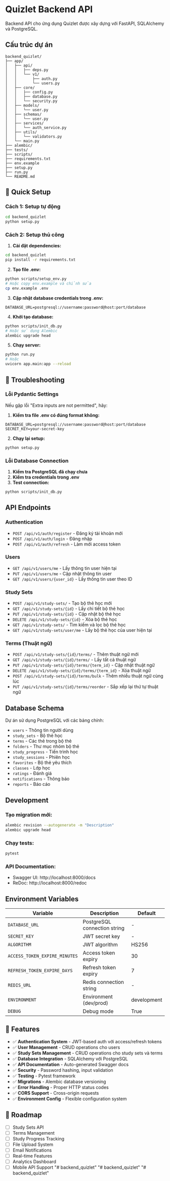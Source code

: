 # Quizlet Backend API

Backend API cho ứng dụng Quizlet được xây dựng với FastAPI, SQLAlchemy và PostgreSQL.

## Cấu trúc dự án

```
backend_quizlet/
├── app/
│   ├── api/
│   │   ├── deps.py
│   │   └── v1/
│   │       ├── auth.py
│   │       └── users.py
│   ├── core/
│   │   ├── config.py
│   │   ├── database.py
│   │   └── security.py
│   ├── models/
│   │   └── user.py
│   ├── schemas/
│   │   └── user.py
│   ├── services/
│   │   └── auth_service.py
│   ├── utils/
│   │   └── validators.py
│   └── main.py
├── alembic/
├── tests/
├── scripts/
├── requirements.txt
├── env.example
├── setup.py
├── run.py
└── README.md
```

## 🚀 Quick Setup

### Cách 1: Setup tự động
```bash
cd backend_quizlet
python setup.py
```

### Cách 2: Setup thủ công

1. **Cài đặt dependencies:**
```bash
cd backend_quizlet
pip install -r requirements.txt
```

2. **Tạo file .env:**
```bash
python scripts/setup_env.py
# Hoặc copy env.example và chỉnh sửa
cp env.example .env
```

3. **Cập nhật database credentials trong .env:**
```env
DATABASE_URL=postgresql://username:password@host:port/database
```

4. **Khởi tạo database:**
```bash
python scripts/init_db.py
# Hoặc sử dụng Alembic
alembic upgrade head
```

5. **Chạy server:**
```bash
python run.py
# Hoặc
uvicorn app.main:app --reload
```

## 🔧 Troubleshooting

### Lỗi Pydantic Settings
Nếu gặp lỗi "Extra inputs are not permitted", hãy:

1. **Kiểm tra file .env có đúng format không:**
```env
DATABASE_URL=postgresql://username:password@host:port/database
SECRET_KEY=your-secret-key
```

2. **Chạy lại setup:**
```bash
python setup.py
```

### Lỗi Database Connection
1. **Kiểm tra PostgreSQL đã chạy chưa**
2. **Kiểm tra credentials trong .env**
3. **Test connection:**
```bash
python scripts/init_db.py
```

## API Endpoints

### Authentication
- `POST /api/v1/auth/register` - Đăng ký tài khoản mới
- `POST /api/v1/auth/login` - Đăng nhập
- `POST /api/v1/auth/refresh` - Làm mới access token

### Users
- `GET /api/v1/users/me` - Lấy thông tin user hiện tại
- `PUT /api/v1/users/me` - Cập nhật thông tin user
- `GET /api/v1/users/{user_id}` - Lấy thông tin user theo ID

### Study Sets
- `POST /api/v1/study-sets/` - Tạo bộ thẻ học mới
- `GET /api/v1/study-sets/{id}` - Lấy chi tiết bộ thẻ học
- `PUT /api/v1/study-sets/{id}` - Cập nhật bộ thẻ học
- `DELETE /api/v1/study-sets/{id}` - Xóa bộ thẻ học
- `GET /api/v1/study-sets/` - Tìm kiếm và lọc bộ thẻ học
- `GET /api/v1/study-sets/user/me` - Lấy bộ thẻ học của user hiện tại

### Terms (Thuật ngữ)
- `POST /api/v1/study-sets/{id}/terms/` - Thêm thuật ngữ mới
- `GET /api/v1/study-sets/{id}/terms/` - Lấy tất cả thuật ngữ
- `PUT /api/v1/study-sets/{id}/terms/{term_id}` - Cập nhật thuật ngữ
- `DELETE /api/v1/study-sets/{id}/terms/{term_id}` - Xóa thuật ngữ
- `POST /api/v1/study-sets/{id}/terms/bulk` - Thêm nhiều thuật ngữ cùng lúc
- `PUT /api/v1/study-sets/{id}/terms/reorder` - Sắp xếp lại thứ tự thuật ngữ

## Database Schema

Dự án sử dụng PostgreSQL với các bảng chính:
- `users` - Thông tin người dùng
- `study_sets` - Bộ thẻ học
- `terms` - Các thẻ trong bộ thẻ
- `folders` - Thư mục nhóm bộ thẻ
- `study_progress` - Tiến trình học
- `study_sessions` - Phiên học
- `favorites` - Bộ thẻ yêu thích
- `classes` - Lớp học
- `ratings` - Đánh giá
- `notifications` - Thông báo
- `reports` - Báo cáo

## Development

### Tạo migration mới:
```bash
alembic revision --autogenerate -m "Description"
alembic upgrade head
```

### Chạy tests:
```bash
pytest
```

### API Documentation:
- Swagger UI: http://localhost:8000/docs
- ReDoc: http://localhost:8000/redoc

## Environment Variables

| Variable | Description | Default |
|----------|-------------|---------|
| `DATABASE_URL` | PostgreSQL connection string | - |
| `SECRET_KEY` | JWT secret key | - |
| `ALGORITHM` | JWT algorithm | HS256 |
| `ACCESS_TOKEN_EXPIRE_MINUTES` | Access token expiry | 30 |
| `REFRESH_TOKEN_EXPIRE_DAYS` | Refresh token expiry | 7 |
| `REDIS_URL` | Redis connection string | - |
| `ENVIRONMENT` | Environment (dev/prod) | development |
| `DEBUG` | Debug mode | True |

## 🎯 Features

- ✅ **Authentication System** - JWT-based auth với access/refresh tokens
- ✅ **User Management** - CRUD operations cho users
- ✅ **Study Sets Management** - CRUD operations cho study sets và terms
- ✅ **Database Integration** - SQLAlchemy với PostgreSQL
- ✅ **API Documentation** - Auto-generated Swagger docs
- ✅ **Security** - Password hashing, input validation
- ✅ **Testing** - Pytest framework
- ✅ **Migrations** - Alembic database versioning
- ✅ **Error Handling** - Proper HTTP status codes
- ✅ **CORS Support** - Cross-origin requests
- ✅ **Environment Config** - Flexible configuration system

## 🔮 Roadmap

- [ ] Study Sets API
- [ ] Terms Management
- [ ] Study Progress Tracking
- [ ] File Upload System
- [ ] Email Notifications
- [ ] Real-time Features
- [ ] Analytics Dashboard
- [ ] Mobile API Support "# backend_quizlet" 
"# backend_quizlet" 
"# backend_quizlet" 
